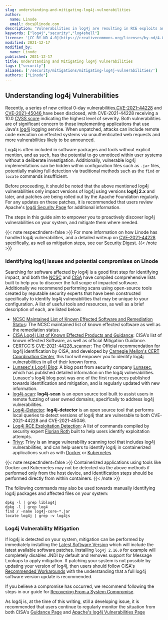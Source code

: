 ```yaml
---
slug: understanding-and-mitigating-log4j-vulnerabilities
author:
  name: Linode
  email: docs@linode.com
description: 'Vulnerabilities in log4j are resulting in RCE exploits and more. This guide empowers users to stay ahead of the issue as it develops.'
keywords: ["log4j","security","log4shell"]
license: '[CC BY-ND 4.0](https://creativecommons.org/licenses/by-nd/4.0)'
modified: 2021-12-17
modified_by:
  name: Linode
published: 2021-12-17
title: Understanding and Mitigating log4j Vulnerabilities
tags: ["security"]
aliases: ['/security/mitigations/mitigating-log4j-vulnerabilities/']
authors: ["Linode"]
---
```


## Understanding log4j Vulnerabilities

Recently, a series of new critical 0-day vulnerabilities,[CVE-2021–44228](https://nvd.nist.gov/vuln/detail/CVE-2021-44228) and [CVE-2021-45046 ](https://nvd.nist.gov/vuln/detail/CVE-2021-45046) have been disclosed, with CVE-2021-44228 receiving a 10.0 [CVSS score](https://nvd.nist.gov/vuln-metrics/cvss) indicating the highest level of severity. Both vulnerabilities are of significant concern to those implementing applications that use Java's [log4j](https://logging.apache.org/log4j/2.x/) logging service. When unpatched, attacks can include remote code execution on effected systems via unauthenticated web requests and more vulnerabilities likely to be announced.

Log4j is often included in software packages and tools without explicit mention, and as such, has the potential to go unnoticed within user systems without a deliberate investigation. Additionally, vulnerable log4j implementations can be hidden within configuration files such as `.jar` files, potentially making full detection via traditional methods such as the `find` or `locate` commands insufficient.

Before proceeding, it should be noted that the above mentioned log4j vulnerabilities  only impact versions of log4j using versions **log4j 2.x** and later, and patches are being rolled out by the Apache Foundation regularly. For any updates on these patches, it is recommended that users review Apache's [log4j Security Page](https://logging.apache.org/log4j/2.x/security.html) for additional information.

The steps in this guide aim to empower you to proactively discover log4j vulnerabilities on your system, and mitigate them where needed.

{{< note respectIndent=false >}}
For more information on how Linode has handled log4j vulnerabilities, and a detailed writeup on [CVE-2021-44228](https://nvd.nist.gov/vuln/detail/CVE-2021-44228) specifically, as well as mitigation steps, see our [Security Digest](https://www.linode.com/blog/security/linode-security-digest-log4j2/).
{{< /note >}}

### Identifying log4j issues and potential compromises on Linode

Searching for software affected by log4j is a good first step for identifying impact, and both the [NCSC](https://www.ncsc.nl/) and [CISA](https://www.cisa.gov/) have compiled comprehensive lists built to help you to discover the full scope of impacted software. Additionally we recommend performing scans using open-source tools created by reputable security experts that have been constructed specifically to identify log4j vulnerabilities that may be unique to your configuration. A list of useful tools and resources, as well as a brief description of each, are listed below:

- [NCSC Maintained List of Known Effected Software and Remediation Status](https://github.com/NCSC-NL/log4shell/tree/main/software): The NCSC maintained list of known effected software as well as the remediation status.
- [CISA Log4j List of Known Effected Products and Guidance](https://github.com/cisagov/log4j-affected-db): CISA's list of known effected Software, as well as official Mitigation Guidance.
- [CERTCC'S CVE-2021-44228_scanner](https://github.com/CERTCC/CVE-2021-44228_scanner): The Official recommendation for log4j identification by CISA, and developed by [Carnegie Mellon's CERT Coordination Center](https://www.kb.cert.org/vuls/), this tool will empower you to identify log4j vulnerabilities in all of their known forms.
- [Lunasec's Log4j Blog](https://www.lunasec.io/docs/blog/log4j-zero-day/): A blog post from security company [Lunasec](https://www.lunasec.io), which has published detailed information on the log4j vulnerabilities. Lunasec's log4j blog post was one of the first resources published towards identification and mitigation, and is regularly updated with new information.
- [log4j-scan](https://github.com/fullhunt/log4j-scan): **log4j-scan** is an open source tool built to assist users in remote fuzzing of user owned domains, specifically to address log4j vulnerabilities.
- [Log4j-Detector](https://github.com/mergebase/log4j-detector): **log4j-detector** is an open source tool that performs local queries to detect versions of log4j that are vulnerable to both CVE-2021-44228 and CVE-2021-45046.
- [Log4j RCE Exploitation Detection](https://gist.github.com/Neo23x0/e4c8b03ff8cdf1fa63b7d15db6e3860b): A list of commands compiled by security expert [Florian Roth](https://twitter.com/cyb3rops) built to help users identify exploitation attempts.
- [Trivy](https://github.com/aquasecurity/trivy): Trivy is an image vulnerability scanning tool that includes log4j vulnerabilities, and can help users to identify log4j in containerized applications such as with [Docker](https://www.docker.com/) or [Kubernetes](https://kubernetes.io/)

{{< note respectIndent=false >}}
Containerized applications using tools like Docker and Kubernetes may not be detected via the above methods if performed only from the host device, and identification steps should be performed directly from within containers.
{{< /note >}}

The following commands may also be used towards manually identifying log4j packages and affected files on your system:


    dpkg -l | grep liblog4j
    dpkg -l | grep log4
    find / -name log4j-core-*.jar
    locate log4j | grep -v log4js

### Log4j Vulnerability Mitigation

If log4j is detected on your system, mitigation can be performed by immediately installing the [Latest Software Version](https://logging.apache.org/log4j/2.x/download.html) which will include the latest available software patches. Installing `log4j 2.16.0` for example will completely disables JNDI by default and removes support for Message Lookups to apply mitigation. If patching your system is not possible by updating your version of log4j, then users should follow CISA's [Recommended Workarounds](https://www.cisa.gov/uscert/apache-log4j-vulnerability-guidance) with the understanding that a full log4j software version update is recommended.

If you believe a compromise has occurred, we recommend following the steps in our guide for [Recovering From a System Compromise](/docs/guides/recovering-from-a-system-compromise/).

As log4j is, at the time of this writing, still a developing issue, it is recommended that users continue to regularly monitor the situation from both CISA's [Guidance Page](https://www.cisa.gov/uscert/apache-log4j-vulnerability-guidance) and [Apache's log4j Vulnerabilities Page](https://logging.apache.org/log4j/2.x/security.html)